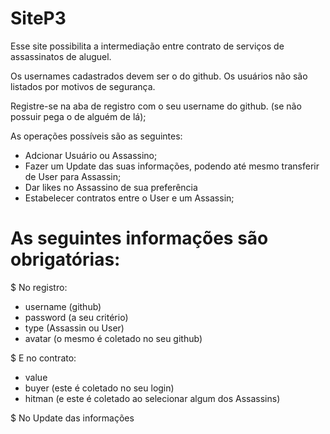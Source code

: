 # SiteP3

Esse site possibilita a intermediação entre contrato de serviços de assassinatos de aluguel.

Os usernames cadastrados devem ser o do github.
Os usuários não são listados por motivos de segurança.

Registre-se na aba de registro com o seu username do github. (se não possuir pega o de alguém de lá);

As operações possíveis são as seguintes:

- Adcionar Usuário ou Assassino;
- Fazer um Update das suas informações, podendo até mesmo transferir de User para Assassin;
- Dar likes no Assassino de sua preferência
- Estabelecer contratos entre o User e um Assassin;

# As seguintes informações são obrigatórias:

$ No registro:

- username (github)
- password (a seu critério)
- type (Assassin ou User)
- avatar (o mesmo é coletado no seu github)

$ E no contrato:

- value
- buyer (este é coletado no seu login)
- hitman (e este é coletado ao selecionar algum dos Assassins)

$ No Update das informações
